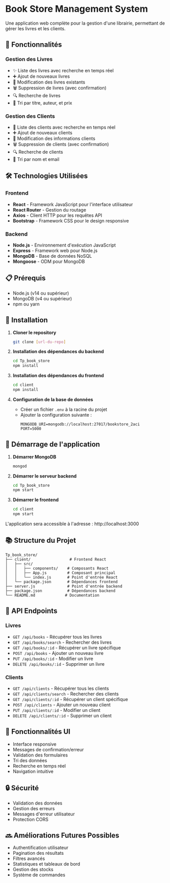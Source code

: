 # Book Store Management System

Une application web complète pour la gestion d'une librairie, permettant de gérer les livres et les clients.

## 🚀 Fonctionnalités

### Gestion des Livres
- ✨ Liste des livres avec recherche en temps réel
- ➕ Ajout de nouveaux livres
- 📝 Modification des livres existants
- 🗑️ Suppression de livres (avec confirmation)
- 🔍 Recherche de livres
- 🔄 Tri par titre, auteur, et prix

### Gestion des Clients
- 👥 Liste des clients avec recherche en temps réel
- ➕ Ajout de nouveaux clients
- 📝 Modification des informations clients
- 🗑️ Suppression de clients (avec confirmation)
- 🔍 Recherche de clients
- 🔄 Tri par nom et email

## 🛠️ Technologies Utilisées

### Frontend
- **React** - Framework JavaScript pour l'interface utilisateur
- **React Router** - Gestion du routage
- **Axios** - Client HTTP pour les requêtes API
- **Bootstrap** - Framework CSS pour le design responsive

### Backend
- **Node.js** - Environnement d'exécution JavaScript
- **Express** - Framework web pour Node.js
- **MongoDB** - Base de données NoSQL
- **Mongoose** - ODM pour MongoDB

## 📋 Prérequis

- Node.js (v14 ou supérieur)
- MongoDB (v4 ou supérieur)
- npm ou yarn

## 🚀 Installation

1. **Cloner le repository**
   ```bash
   git clone [url-du-repo]
   ```

2. **Installation des dépendances du backend**
   ```bash
   cd Tp_book_store
   npm install
   ```

3. **Installation des dépendances du frontend**
   ```bash
   cd client
   npm install
   ```

4. **Configuration de la base de données**
   - Créer un fichier `.env` à la racine du projet
   - Ajouter la configuration suivante :
     ```
     MONGODB_URI=mongodb://localhost:27017/bookstore_2aci
     PORT=5000
     ```

## 🎯 Démarrage de l'application

1. **Démarrer MongoDB**
   ```bash
   mongod
   ```

2. **Démarrer le serveur backend**
   ```bash
   cd Tp_book_store
   npm start
   ```

3. **Démarrer le frontend**
   ```bash
   cd client
   npm start
   ```

L'application sera accessible à l'adresse : http://localhost:3000

## 📚 Structure du Projet

```
Tp_book_store/
├── client/                 # Frontend React
│   ├── src/
│   │   ├── components/    # Composants React
│   │   ├── App.js         # Composant principal
│   │   └── index.js       # Point d'entrée React
│   └── package.json       # Dépendances frontend
├── server.js              # Point d'entrée backend
├── package.json           # Dépendances backend
└── README.md             # Documentation
```

## 🔄 API Endpoints

### Livres
- `GET /api/books` - Récupérer tous les livres
- `GET /api/books/search` - Rechercher des livres
- `GET /api/books/:id` - Récupérer un livre spécifique
- `POST /api/books` - Ajouter un nouveau livre
- `PUT /api/books/:id` - Modifier un livre
- `DELETE /api/books/:id` - Supprimer un livre

### Clients
- `GET /api/clients` - Récupérer tous les clients
- `GET /api/clients/search` - Rechercher des clients
- `GET /api/clients/:id` - Récupérer un client spécifique
- `POST /api/clients` - Ajouter un nouveau client
- `PUT /api/clients/:id` - Modifier un client
- `DELETE /api/clients/:id` - Supprimer un client

## 🎨 Fonctionnalités UI

- Interface responsive
- Messages de confirmation/erreur
- Validation des formulaires
- Tri des données
- Recherche en temps réel
- Navigation intuitive

## 🔒 Sécurité
- Validation des données
- Gestion des erreurs
- Messages d'erreur utilisateur
- Protection CORS

## 🔜 Améliorations Futures Possibles

- Authentification utilisateur
- Pagination des résultats
- Filtres avancés
- Statistiques et tableaux de bord
- Gestion des stocks
- Système de commandes
